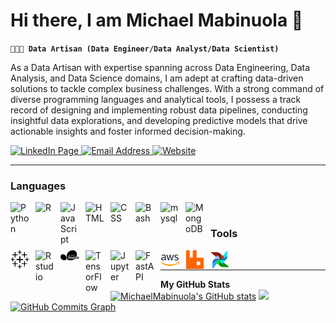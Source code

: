 # Hi there, I am Michael Mabinuola 👋

**`👨🏿‍🎨 Data Artisan (Data Engineer/Data Analyst/Data Scientist)`**


As a Data Artisan with expertise spanning across Data Engineering, Data Analysis, and Data Science domains, I am adept at crafting data-driven solutions to tackle complex business challenges. With a strong command of diverse programming languages and analytical tools, I possess a track record of designing and implementing robust data pipelines, conducting insightful data explorations, and developing predictive models that drive actionable insights and foster informed decision-making.


  <p align="left">
      <a href="https://www.linkedin.com/in/michael-mabinuola-031138102">
         <img alt="LinkedIn Page" title="LinkedIn" src="https://img.shields.io/badge/linkedin-%230077B5.svg?style=for-the-badge&logo=linkedin&logoColor=white"/>   
      </a> 
      <a href="mailto:michaelmabinuola@gmail.com">
         <img alt="Email Address" title="Email" src="https://img.shields.io/badge/Gmail-D14836?style=for-the-badge&logo=gmail&logoColor=white"/>
     </a> 
     <a href="https://MichelMabinuola.github.io/Michael-Portfolio">
         <img alt="Website" title="Website-portfolio" src="https://img.shields.io/badge/Google_chrome-4285F4?style=for-the-badge&logo=Google-chrome&logoColor=white"/>
     </a> 

   </p>


---


### Languages

<img align="left" alt="Python" width="30px" style="padding-right:10px;" src="https://cdn.jsdelivr.net/gh/devicons/devicon/icons/python/python-plain.svg" />
<img align="left" alt="R" width="30px" style="padding-right:10px;" src="https://cdn.jsdelivr.net/gh/devicons/devicon@master/icons/r/r-original.svg"/>
<img align="left" alt="JavaScript" width="30px" style="padding-right:10px;" src="https://cdn.jsdelivr.net/gh/devicons/devicon/icons/javascript/javascript-plain.svg" />
<img align="left" alt="HTML" width="30px" style="padding-right:10px;" src="https://cdn.jsdelivr.net/gh/devicons/devicon/icons/html5/html5-plain.svg" />
<img align="left" alt="CSS" width="30px" style="padding-right:10px;" src="https://cdn.jsdelivr.net/gh/devicons/devicon/icons/css3/css3-plain.svg" />
<img align="left" alt="Bash" width="30px" style="padding-right:10px;" src="https://cdn.jsdelivr.net/gh/devicons/devicon/icons/bash/bash-original.svg" />
<img align="left" alt="mysql" width="30px" style="padding-right:10px;" src="https://cdn.jsdelivr.net/gh/devicons/devicon/icons/mysql/mysql-original.svg" />
<img align="left" alt="MongoDB" width="30px" style="padding-right:10px;" src="https://cdn.jsdelivr.net/gh/devicons/devicon/icons/mongodb/mongodb-original.svg" />
<br />

### Tools

<img align="left" alt="Tableau" width="30px" style="padding-right:10px;" src="./assets/icons/icons8-tableau-software-50.png" />
<img align="left" alt="Rstudio" width="30px" style="padding-right:10px;" src="https://cdn.jsdelivr.net/gh/devicons/devicon@master/icons/r/r-original.svg"/>
<img align="left" alt="Scikit-learn" width="30px" style="padding-right:10px;" src="./assets/icons/scikit-learn.256x139.png" />
<img align="left" alt="TensorFlow" width="30px" style="padding-right:10px;" src="https://cdn.jsdelivr.net/gh/devicons/devicon/icons/tensorflow/tensorflow-original.svg" />
<img align="left" alt="Jupyter" width="30px" style="padding-right:10px;" src="https://cdn.jsdelivr.net/gh/devicons/devicon/icons/jupyter/jupyter-original.svg" />
<img align="left" alt="FastAPI" width="30px" style="padding-right:10px;" src="https://cdn.jsdelivr.net/gh/devicons/devicon/icons/fastapi/fastapi-original.svg">
<img align="left" alt="AWS" width="30px" style="padding-right:10px;" src="./assets/icons/icons8-amazon-web-services-48.png" />
<img align="left" alt="RabbitMQ" width="30px" style="padding-right:10px;" src="./assets/icons/rabbitmq-logo-svgrepo-com.svg" />
<img align="left" alt="Airflow" width="30px" style="padding-right:10px;" src="./assets/icons/airflow.256x256.png" />
<br />



---
<div>
<b>My GitHub Stats</b><br />
  <a href="http://www.github.com/MichaelMabinuola"><img src="https://github-readme-stats.vercel.app/api?username=MichaelMabinuolai&show_icons=true&hide=&count_private=true&title_color=0891b2&text_color=ffffff&icon_color=0891b2&bg_color=1c1917&hide_border=true&show_icons=true" alt="MichaelMabinuola's GitHub stats" /></a>
  <a href="http://www.github.com/MichaelMabinuola"><img src="https://github-readme-streak-stats.herokuapp.com/?user=MichaelMabinuola&stroke=ffffff&background=1c1917&ring=0891b2&fire=0891b2&currStreakNum=ffffff&currStreakLabel=0891b2&sideNums=ffffff&sideLabels=ffffff&dates=ffffff&hide_border=true" /></a>
  <a href="http://www.github.com/MichaelMabinuola"><img src="https://github-readme-activity-graph.cyclic.app/graph?username=MichaelMabinuola&theme=react-dark" alt="GitHub Commits Graph" /></a> 
</div>
